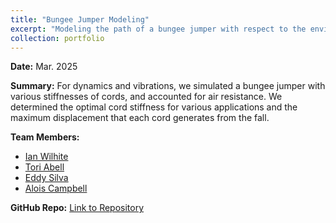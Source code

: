 ```yaml
---
title: "Bungee Jumper Modeling"
excerpt: "Modeling the path of a bungee jumper with respect to the enviornmental variables.<br/>"
collection: portfolio
---
```


**Date:** Mar. 2025

**Summary:** For dynamics and vibrations, we simulated a bungee jumper with various stiffnesses of cords, and accounted for air resistance. We determined the optimal cord stiffness for various applications and the maximum displacement that each cord generates from the fall.

**Team Members:** 

 - [Ian Wilhite](https://www.linkedin.com/in/ian-wilhite/)
 - [Tori Abell](https://www.linkedin.com/in/victoriaabell2026/)
 - [Eddy Silva](https://www.linkedin.com/in/esilva04/)
 - [Alois Campbell](https://www.linkedin.com/in/alois-campbell/)

**GitHub Repo:** [Link to Repository](https://github.com/Ian-Wilhite/363-A1)  



